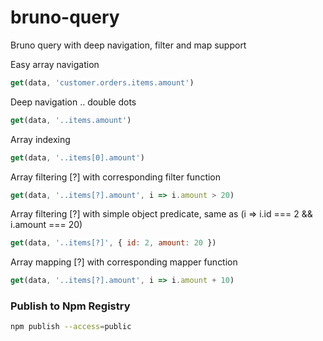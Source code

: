 # bruno-query

Bruno query with deep navigation, filter and map support

Easy array navigation
```js
get(data, 'customer.orders.items.amount')
```
Deep navigation .. double dots
```js
get(data, '..items.amount')
```
Array indexing
```js
get(data, '..items[0].amount')
```
Array filtering [?] with corresponding filter function
```js
get(data, '..items[?].amount', i => i.amount > 20) 
```
Array filtering [?] with simple object predicate, same as (i => i.id === 2 && i.amount === 20)
```js
get(data, '..items[?]', { id: 2, amount: 20 }) 
```
Array mapping [?] with corresponding mapper function
```js
get(data, '..items[?].amount', i => i.amount + 10)
```

### Publish to Npm Registry
```bash
npm publish --access=public
```
